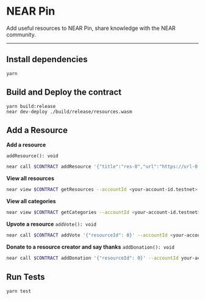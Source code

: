 # NEAR Pin

Add useful resources to NEAR Pin, share knowledge with the NEAR community.

----

## Install dependencies
```
yarn
```

## Build and Deploy the contract
```
yarn build:release
near dev-deploy ./build/release/resources.wasm
```

## Add a Resource
**Add a resource**

`addResource(): void`

```sh
near call $CONTRACT addResource '{"title":"res-0","url":"https://url-0.com","category":["new category-0", "new category-1"]}' --accountId <your-account-id.testnet>
```

**View all resources**

```sh
near view $CONTRACT getResources --accountId <your-account-id.testnet>
```
**View all categories**
```sh
near view $CONTRACT getCategories --accountId <your-account-id.testnet>
```
**Upvote a resource**
`addVote(): void`

```sh
near call $CONTRACT addVote '{"resourceId": 0}' --accountId <your-account-id.testnet>

```
**Donate to a resource creator and say thanks**
`addDonation(): void`

```sh
near call $CONTRACT addDonation '{"resourceId": 0}' --accountId your-account-id.testnet --amount 2
```
## Run Tests
```
yarn test
```
